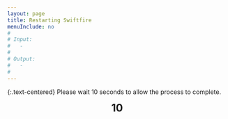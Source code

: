```yaml
---
layout: page
title: Restarting Swiftfire
menuInclude: no
#
# Input:
#	-
#
# Output:
#	-
#
---
```

{:.text-centered}
Please wait 10 seconds to allow the process to complete.

<script type = "text/javascript">

var timeInSecs;
var ticker;

function startTimer(secs){
   timeInSecs = parseInt(secs)-1;
   ticker = setInterval("tick()",1000);   // every second
}

function tick() {
   var secs = timeInSecs;
   if (secs>0) {
      timeInSecs--;
   } else {
      clearInterval(ticker); // stop counting at zero
      window.location.href = "/serveradmin";
   }
   document.getElementById("countdown").innerHTML = secs;
}

startTimer(10);  // 10 seconds 

</script>

<div style="text-align:center;">
<span id="countdown" style="font-weight:bold; font-size:24px;">10</span>
</div>